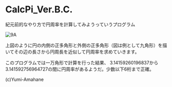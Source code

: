 # CalcPi_Ver.B.C.  

紀元前的なやり方で円周率を計算してみようっていうプログラム  

![9A](https://user-images.githubusercontent.com/51439946/113536914-33f1e280-9612-11eb-9553-25be484a6fd1.png)

上図のように円の内側の正多角形と外側の正多角形（図は例として九角形）を描いてその辺の長さから円周長を近似して円周率を求めていきます。  

このプログラムでは一万角形で計算を行った結果、
3.14159260196837から3.141592756964727の間に円周率があるようだ。少数以下6桁まで正確。

(c)Yumi-Amahane
